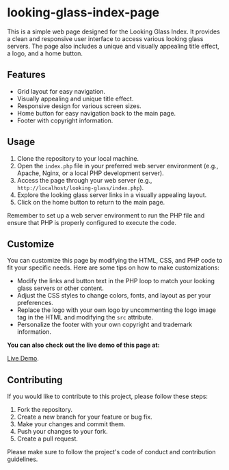 # looking-glass-index-page

This is a simple web page designed for the Looking Glass Index. It provides a clean and responsive user interface to access various looking glass servers. The page also includes a unique and visually appealing title effect, a logo, and a home button.

## Features

- Grid layout for easy navigation.
- Visually appealing and unique title effect.
- Responsive design for various screen sizes.
- Home button for easy navigation back to the main page.
- Footer with copyright information.

## Usage

1. Clone the repository to your local machine.
2. Open the `index.php` file in your preferred web server environment (e.g., Apache, Nginx, or a local PHP development server).
3. Access the page through your web server (e.g., `http://localhost/looking-glass/index.php`).
4. Explore the looking glass server links in a visually appealing layout.
5. Click on the home button to return to the main page.

Remember to set up a web server environment to run the PHP file and ensure that PHP is properly configured to execute the code.

## Customize

You can customize this page by modifying the HTML, CSS, and PHP code to fit your specific needs. Here are some tips on how to make customizations:

- Modify the links and button text in the PHP loop to match your looking glass servers or other content.
- Adjust the CSS styles to change colors, fonts, and layout as per your preferences.
- Replace the logo with your own logo by uncommenting the logo image tag in the HTML and modifying the `src` attribute.
- Personalize the footer with your own copyright and trademark information.

**You can also check out the live demo of this page at:**

[Live Demo](https://lg.digirdp.com/).

## Contributing

If you would like to contribute to this project, please follow these steps:

1. Fork the repository.
2. Create a new branch for your feature or bug fix.
3. Make your changes and commit them.
4. Push your changes to your fork.
5. Create a pull request.

Please make sure to follow the project's code of conduct and contribution guidelines.
